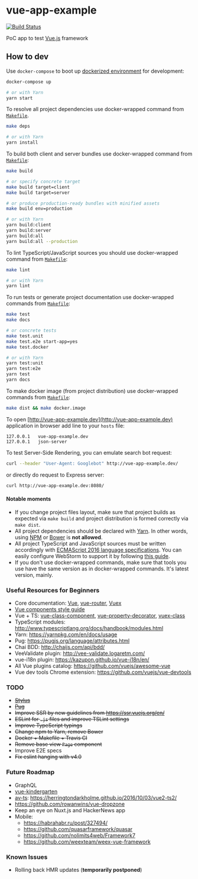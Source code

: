 vue-app-example
=====================

[![Build Status](https://travis-ci.org/instrumentisto/vue-app-example.svg?branch=master)](https://travis-ci.org/instrumentisto/vue-app-example)

PoC app to test [Vue.js](https://vuejs.org/) framework



## How to dev

Use `docker-compose` to boot up [dockerized environment](docker-compose.yml)
for development:
```bash
docker-compose up

# or with Yarn
yarn start
```

To resolve all project dependencies use docker-wrapped command
from [`Makefile`][1].
```bash
make deps

# or with Yarn
yarn install
```

To build both client and server bundles use docker-wrapped command
from [`Makefile`][1]:
```bash
make build

# or specify concrete target
make build target=client
make build target=server

# or produce production-ready bundles with minified assets
make build env=production

# or with Yarn
yarn build:client
yarn build:server
yarn build:all
yarn build:all --production
```

To lint TypeScript/JavaScript sources you should use docker-wrapped command
from [`Makefile`][1]:
```bash
make lint

# or with Yarn
yarn lint
```

To run tests or generate project documentation use docker-wrapped commands
from [`Makefile`][1]:
```bash
make test
make docs

# or concrete tests
make test.unit
make test.e2e start-app=yes
make test.docker

# or with Yarn
yarn test:unit
yarn test:e2e
yarn test
yarn docs
```

To make docker image (from project distribution) use docker-wrapped commands 
from [`Makefile`][1]: 
```bash
make dist && make docker.image
```

To open [http://vue-app-example.dev](http://vue-app-example.dev)
application in browser add line to your `hosts` file:
```
127.0.0.1	vue-app-example.dev
127.0.0.1	json-server
```

To test Server-Side Rendering, you can emulate search bot request:
```bash
curl --header "User-Agent: Googlebot" http://vue-app-example.dev/
```
or directly do request to Express server:
```bash
curl http://vue-app-example.dev:8080/
```

#### Notable moments

- If you change project files layout, make sure that project builds as expected
  via `make build` and project distribution is formed correctly via `make dist`.
- All project dependencies should be declared with [Yarn][3]. In other words,
  using [NPM][4] or [Bower][5] is __not allowed__.
- All project TypeScript and JavaScript sources must be written accordingly with
  [ECMAScript 2016 language specifications][6]. You can easily configure
  WebStorm to support it by following [this guide][7].
- If you don't use docker-wrapped commands, make sure that tools you use have
  the same version as in docker-wrapped commands. It's latest version, mainly.



### Useful Resources for Beginners

- Core documentation: [Vue](https://vuejs.org/v2/guide/),
  [vue-router](https://router.vuejs.org/en/),
  [Vuex](https://vuex.vuejs.org/en/)
- [Vue components style guide](https://pablohpsilva.github.io/vuejs-component-style-guide)
- Vue + TS: [vue-class-component](https://github.com/vuejs/vue-class-component),
  [vue-property-decorator](https://github.com/kaorun343/vue-property-decorator),
  [vuex-class](https://github.com/ktsn/vuex-class/)
- TypeScript modules: http://www.typescriptlang.org/docs/handbook/modules.html
- Yarn: https://yarnpkg.com/en/docs/usage
- Pug: https://pugjs.org/language/attributes.html
- Chai BDD: http://chaijs.com/api/bdd/
- VeeValidate plugin: http://vee-validate.logaretm.com/
- vue-i18n plugin: https://kazupon.github.io/vue-i18n/en/
- All Vue plugins catalog: https://github.com/vuejs/awesome-vue
- Vue dev tools Chrome extension: https://github.com/vuejs/vue-devtools

### TODO
- ~~[Stylus](http://stylus-lang.com/)~~
- ~~[Pug](https://pugjs.org/language/attributes.html)~~
- ~~Improve SSR by new guidelines from https://ssr.vuejs.org/en/~~
- ~~ESLint for `.js` files and improve TSLint settings~~
- ~~Improve TypeScript typings~~
- ~~Change npm to Yarn, remove Bower~~
- ~~Docker + Makefile + Travis CI~~
- ~~Remove base view `Page` component~~
- Improve E2E specs
- ~~Fix eslint hanging with v4.0~~ 

### Future Roadmap

- GraphQL
- [vue-kindergarten](https://github.com/JiriChara/vue-kindergarten)
- [av-ts](https://github.com/HerringtonDarkholme/av-ts): https://herringtondarkholme.github.io/2016/10/03/vue2-ts2/
- https://github.com/rowanwins/vue-dropzone
- Keep an eye on Nuxt.js and HackerNews app
- Mobile:
  - https://habrahabr.ru/post/327494/
  - https://github.com/quasarframework/quasar
  - https://github.com/nolimits4web/Framework7
  - https://github.com/weexteam/weex-vue-framework

### Known Issues

- Rolling back HMR updates (**temporarily postponed**)





[1]: Makefile
[2]: package.json
[3]: https://yarnpkg.com/lang/en/
[4]: https://www.npmjs.com/
[5]: https://bower.io/
[6]: https://www.ecma-international.org/publications/standards/Ecma-262.htm
[7]: https://medium.com/@brandonaaskov/enabling-es6-syntax-support-in-webstorm-48e22956ecfd
